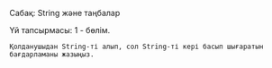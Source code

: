 Сабақ: String және таңбалар

Үй тапсырмасы: 1 - бөлім.

    Қолданушыдан String-ті алып, сол String-ті кері басып шығаратын бағдарламаны жазыңыз.
